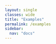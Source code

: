```yaml
---
layout: single
classes: wide
title: "Examples"
permalink: /examples
sidebar:
  nav: "docs"
---
```


